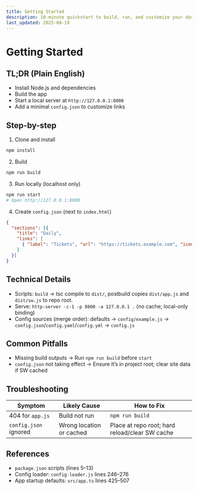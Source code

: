 ```yaml
---
title: Getting Started
description: 10-minute quickstart to build, run, and customize your dashboard locally.
last_updated: 2025-08-19
---
```


# Getting Started

## TL;DR (Plain English)
- Install Node.js and dependencies
- Build the app
- Start a local server at `http://127.0.0.1:8000`
- Add a minimal `config.json` to customize links

## Step-by-step
1. Clone and install

```bash
npm install
```

2. Build

```bash
npm run build
```

3. Run locally (localhost only)

```bash
npm run start
# Open http://127.0.0.1:8000
```

4. Create `config.json` (next to `index.html`)

```json
{
  "sections": [{
    "title": "Daily",
    "links": [
      { "label": "Tickets", "url": "https://tickets.example.com", "icon": "🎫" }
    ]
  }]
}
```

## Technical Details
- Scripts: `build` → tsc compile to `dist/`, postbuild copies `dist/app.js` and `dist/sw.js` to repo root.
- Serve: `http-server -c-1 -p 8000 -a 127.0.0.1 .` (no cache; local-only binding)
- Config sources (merge order): defaults → `config/example.js` → `config.json`/`config.yaml`/`config.yml` → `config.js`

## Common Pitfalls
- Missing build outputs → Run `npm run build` before `start`
- `config.json` not taking effect → Ensure it’s in project root; clear site data if SW cached

## Troubleshooting
| Symptom | Likely Cause | How to Fix |
| --- | --- | --- |
| 404 for `app.js` | Build not run | `npm run build` |
| `config.json` ignored | Wrong location or cached | Place at repo root; hard reload/clear SW cache |

## References
- `package.json` scripts (lines 5–13)
- Config loader: `config-loader.js` lines 246–276
- App startup defaults: `src/app.ts` lines 425–507 
